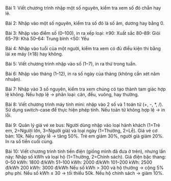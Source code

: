 Bài 1:
Viết chương trình nhập một số nguyên, kiểm tra xem số đó chẵn hay lẻ.

Bài 2:
Nhập vào một số nguyên, kiểm tra số đó là số âm, dương hay bằng 0.

Bài 3:
Nhập vào điểm số (0–100), in ra xếp loại:
≥90: Xuất sắc
80–89: Giỏi
65–79: Khá
50–64: Trung bình
<50: Yếu

Bài 4:
Nhập vào tuổi của một người, kiểm tra xem có đủ điều kiện thi bằng lái xe máy (≥18) hay không.

Bài 5:
Viết chương trình nhập vào số (1–7), in ra thứ trong tuần.

Bài 6:
Nhập vào tháng (1–12), in ra số ngày của tháng (không cần xét năm nhuận).

Bài 7:
Nhập vào 3 số nguyên, kiểm tra xem chúng có tạo thành tam giác hợp lệ không.
Nếu hợp lệ → phân loại: cân, đều, vuông, hay thường.

Bài 8:
Viết chương trình máy tính mini: nhập vào 2 số và 1 toán tử (+, -, *, /).
Sử dụng switch-case để thực hiện phép tính. Nếu toán tử không hợp lệ → in lỗi.

Bài 9:
Quản lý giá vé xe bus:
Người dùng nhập vào loại hành khách (1=Trẻ em, 2=Người lớn, 3=Người già) và loại ngày (1=Thường, 2=Lễ).
Giá vé cơ bản: 10k.
Nếu ngày lễ → tăng 50%.
Trẻ em giảm 30%, người già giảm 20%.
In ra số tiền cuối cùng.

Bài 10:
Viết chương trình tính tiền điện (giống mình đã đưa ở trên), nhưng lần này:
Nhập số kWh và loại hộ (1=Thường, 2=Chính sách).
Giá điện bậc thang:
0–50 kWh: 1800 đ/kWh
51–100 kWh: 2000 đ/kWh
101–200 kWh: 2500 đ/kWh
200 kWh: 3000 đ/kWh
Nếu số kWh > 300 và hộ thường → cộng 5% phụ phí.
Nếu số kWh ≤ 30 → tối thiểu 50k.
Nếu hộ chính sách → giảm 10%.
